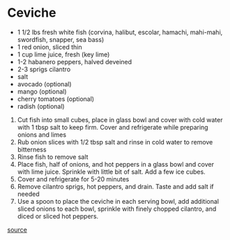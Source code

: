 # Ceviche

* 1 1/2 lbs fresh white fish (corvina, halibut, escolar, hamachi, mahi-mahi, swordfish, snapper, sea bass)
* 1 red onion, sliced thin
* 1 cup lime juice, fresh (key lime)
* 1-2 habanero peppers, halved deveined
* 2-3 sprigs cilantro
* salt
* avocado (optional)
* mango (optional)
* cherry tomatoes (optional)
* radish (optional)

1. Cut fish into small cubes, place in glass bowl and cover with cold water with 1 tbsp salt to keep firm. Cover and refrigerate while preparing onions and limes
1. Rub onion slices with 1/2 tbsp salt and rinse in cold water to remove bitterness
1. Rinse fish to remove salt
1. Place fish, half of onions, and hot peppers in a glass bowl and cover with lime juice. Sprinkle with little bit of salt. Add a few ice cubes.
1. Cover and refrigerate for 5-20 minutes
1. Remove cilantro sprigs, hot peppers, and drain. Taste and add salt if needed
1. Use a spoon to place the ceviche in each serving bowl, add additional sliced onions to each bowl, sprinkle with finely chopped cilantro, and diced or sliced hot peppers.

[source](https://www.laylita.com/recipes/peruvian-fish-cebiche-or-ceviche/)
